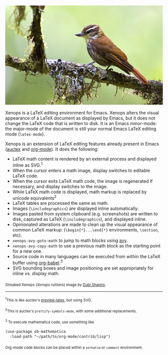 <p align="center"><img width=512px src="xenops.jpg" alt="" /></p>

Xenops is a LaTeX editing environment for Emacs. Xenops alters the visual appearance of a LaTeX document as displayed by Emacs, but it does not change the LaTeX code that is written to disk. It is an Emacs minor-mode: the major-mode of the document is still your normal Emacs LaTeX editing mode (`latex-mode`).

Xenops is an extension of LaTeX editing features already present in Emacs ([auctex](https://www.gnu.org/software/auctex/) and [org-mode](https://orgmode.org/manual/Previewing-LaTeX-fragments.html)). It does the following:

- LaTeX math content is rendered by an external process and displayed inline as SVG.<sup>1</sup>
- When the cursor enters a math image, display switches to editable LaTeX code.
- When the cursor exits LaTeX math code, the image is regenerated if necessary, and display switches to the image.
- While LaTeX math code is displayed, math markup is replaced by unicode equivalents<sup>2</sup>
- LaTeX tables are processed the same as math.
- Images (`\includegraphics`) are displayed inline automatically.
- Images pasted from system clipboard (e.g. screenshots) are written to disk, captured as LaTeX (`\includegraphics`), and displayed inline.
- Opinionated alterations are made to clean up the visual appearance of common LaTeX markup: (`\begin{*}...\end{*}` environments, `\section`,  etc).
- `xenops-avy-goto-math` to jump to math blocks using [avy](https://github.com/abo-abo/avy).
- `xenops-avy-copy-math` to use a previous math block as the starting point for a new one.
- Source code in many languages can be executed from within the LaTeX buffer using [org-babel](https://orgmode.org/manual/Working-with-source-code.html).<sup>3</sup>
- SVG bounding boxes and image positioning are set appropriately for inline vs. display math.

<sub>Streaked Xenops (_Xenops rutilans_) image by [Dubi Shapiro](https://conservationtours.rockjumperbirding.com/dt_gallery/gallery-tours-brazils-atlantic-rainforest/streaked-xenops-by-dubi-shapiro-001).</sub>

----------------------------------------------------------------------------------------------------

<sub><sup>1</sup>This is like auctex's [preview-latex](https://www.gnu.org/software/auctex/manual/preview-latex.html), but using SVG.</sub>

<sub><sup>2</sup>This is auctex's `prettify-symbols-mode`, with some additional replacements.</sub>

<sub><sup>3</sup> To execute mathematica code, use something like</sub>
  ```emacs-lisp
  (use-package ob-mathematica
    :load-path "~/path/to/org-mode/contrib/lisp")
  ```
  <sub>Org-mode code blocks can be placed within a `verbatim` or `comment` environment.</sub>
